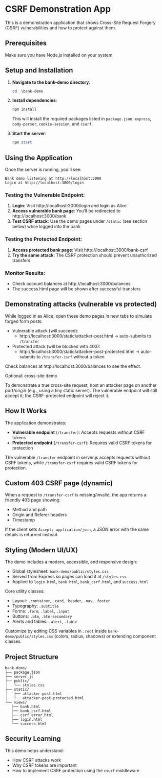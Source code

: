 # CSRF Demonstration App

This is a demonstration application that shows Cross-Site Request Forgery (CSRF) vulnerabilities and how to protect against them.

## Prerequisites

Make sure you have Node.js installed on your system.

## Setup and Installation

1. **Navigate to the bank-demo directory**:

   ```powershell
   cd .\bank-demo
   ```

2. **Install dependencies**:

   ```powershell
   npm install
   ```

   This will install the required packages listed in `package.json`: `express`, `body-parser`, `cookie-session`, and `csurf`.

3. **Start the server**:
   ```powershell
   npm start
   ```

## Using the Application

Once the server is running, you'll see:

```
Bank demo listening at http://localhost:3000
Login at http://localhost:3000/login
```

### Testing the Vulnerable Endpoint:

1. **Login**: Visit http://localhost:3000/login and login as Alice
2. **Access vulnerable bank page**: You'll be redirected to http://localhost:3000/bank
3. **Test CSRF attack**: Use the demo pages under `/static` (see section below) while logged into the bank

### Testing the Protected Endpoint:

1. **Access protected bank page**: Visit http://localhost:3000/bank-csrf
2. **Try the same attack**: The CSRF protection should prevent unauthorized transfers

### Monitor Results:

- Check account balances at http://localhost:3000/balances
- The success.html page will be shown after successful transfers

## Demonstrating attacks (vulnerable vs protected)

While logged in as Alice, open these demo pages in new tabs to simulate forged form posts:

- Vulnerable attack (will succeed):
  - http://localhost:3000/static/attacker-post.html → auto-submits to `/transfer`
- Protected attack (will be blocked with 403):
  - http://localhost:3000/static/attacker-post-protected.html → auto-submits to `/transfer-csrf` without a token

Check balances at http://localhost:3000/balances to see the effect.

Optional: cross-site demo

To demonstrate a true cross-site request, host an attacker page on another port/origin (e.g., using a tiny static server). The vulnerable endpoint will still accept it; the CSRF-protected endpoint will reject it.

## How It Works

The application demonstrates:

- **Vulnerable endpoint** (`/transfer`): Accepts requests without CSRF tokens
- **Protected endpoint** (`/transfer-csrf`): Requires valid CSRF tokens for protection

The vulnerable `/transfer` endpoint in server.js accepts requests without CSRF tokens, while `/transfer-csrf` requires valid CSRF tokens for protection.

## Custom 403 CSRF page (dynamic)

When a request to `/transfer-csrf` is missing/invalid, the app returns a friendly 403 page showing:

- Method and path
- Origin and Referer headers
- Timestamp

If the client sets `Accept: application/json`, a JSON error with the same details is returned instead.

## Styling (Modern UI/UX)

The demo includes a modern, accessible, and responsive design:

- Global stylesheet: `bank-demo/public/styles.css`
- Served from Express so pages can load it at `/styles.css`
- Applied to `login.html`, `bank.html`, `bank_csrf.html`, and `success.html`

Core utility classes:

- Layout: `.container`, `.card`, `.header`, `.nav`, `.footer`
- Typography: `.subtitle`
- Forms: `.form`, `.label`, `.input`
- Buttons: `.btn`, `.btn-secondary`
- Alerts and tables: `.alert`, `.table`

Customize by editing CSS variables in `:root` inside `bank-demo/public/styles.css` (colors, radius, shadows) or extending component classes.

## Project Structure

```
bank-demo/
├── package.json
├── server.js
├── public/
│   └── styles.css
├── static/
│   ├── attacker-post.html
│   └── attacker-post-protected.html
└── views/
   ├── bank.html
   ├── bank_csrf.html
   ├── csrf_error.html
   ├── login.html
   └── success.html
```

## Security Learning

This demo helps understand:

- How CSRF attacks work
- Why CSRF tokens are important
- How to implement CSRF protection using the `csurf` middleware
